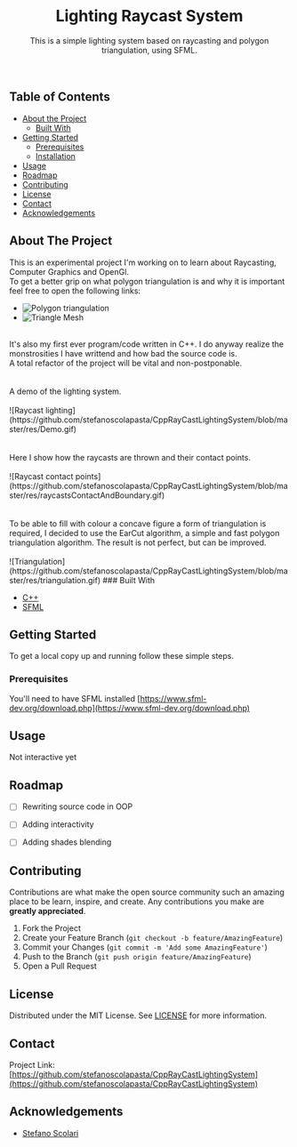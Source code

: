 
<!-- PROJECT LOGO -->
<br />
<p align="center">

  <h1 align="center">Lighting Raycast System</h1>

  <p align="center">
    This is a simple lighting system based on raycasting and polygon triangulation, using SFML.
    <br />
    <br />
    <br />
  </p>
</p>



<!-- TABLE OF CONTENTS -->
## Table of Contents

* [About the Project](#about-the-project)
  * [Built With](#built-with)
* [Getting Started](#getting-started)
  * [Prerequisites](#prerequisites)
  * [Installation](#installation)
* [Usage](#usage)
* [Roadmap](#roadmap)
* [Contributing](#contributing)
* [License](#license)
* [Contact](#contact)
* [Acknowledgements](#acknowledgements)


<!-- ABOUT THE PROJECT -->
## About The Project

This is an experimental project I'm working on to learn about Raycasting, Computer Graphics and OpenGl.
<br />
To get a better grip on what polygon triangulation is and why it is important feel free to open the following links:
* ![Polygon triangulation](https://en.wikipedia.org/wiki/Polygon_triangulation)
* ![Triangle Mesh](https://en.wikipedia.org/wiki/Triangle_mesh)
<br />
It's also my first ever program/code written in C++. I do anyway realize the monstrosities I have writtend and how bad the source code is.
<br />
A total refactor of the project will be vital and non-postponable.
<br />
<br />
<br />
A demo of the lighting system.
<br />
<br />
![Raycast lighting](https://github.com/stefanoscolapasta/CppRayCastLightingSystem/blob/master/res/Demo.gif)
<br />
<br /><br />
Here I show how the raycasts are thrown and their contact points.
<br /><br />
![Raycast contact points](https://github.com/stefanoscolapasta/CppRayCastLightingSystem/blob/master/res/raycastsContactAndBoundary.gif)
<br />
<br /><br />
To be able to fill with colour a concave figure a form of triangulation is required, I decided to use the EarCut algorithm, a simple and fast polygon triangulation algorithm.
The result is not perfect, but can be improved.
<br /><br />
![Triangulation](https://github.com/stefanoscolapasta/CppRayCastLightingSystem/blob/master/res/triangulation.gif)
### Built With

* [C++](https://isocpp.org/)
* [SFML](https://www.sfml-dev.org/download.php)



<!-- GETTING STARTED -->
## Getting Started

To get a local copy up and running follow these simple steps.


### Prerequisites

You'll need to have SFML installed [https://www.sfml-dev.org/download.php](https://www.sfml-dev.org/download.php)


<!-- USAGE EXAMPLES -->
## Usage

Not interactive yet



<!-- ROADMAP -->
## Roadmap

- [ ] Rewriting source code in OOP
- [ ] Adding interactivity
- [ ] Adding shades blending



<!-- CONTRIBUTING -->
## Contributing

Contributions are what make the open source community such an amazing place to be learn, inspire, and create. Any contributions you make are **greatly appreciated**.

1. Fork the Project
2. Create your Feature Branch (`git checkout -b feature/AmazingFeature`)
3. Commit your Changes (`git commit -m 'Add some AmazingFeature'`)
4. Push to the Branch (`git push origin feature/AmazingFeature`)
5. Open a Pull Request



<!-- LICENSE -->
## License

Distributed under the MIT License. See [LICENSE](https://github.com/zucchero-sintattico/Jhaturanga/blob/main/LICENSE) for more information.



<!-- CONTACT -->
## Contact


Project Link: [https://github.com/stefanoscolapasta/CppRayCastLightingSystem](https://github.com/stefanoscolapasta/CppRayCastLightingSystem)



<!-- ACKNOWLEDGEMENTS -->
## Acknowledgements

* [Stefano Scolari](https://www.linkedin.com/in/stefano-scolari-7a9440170/)



